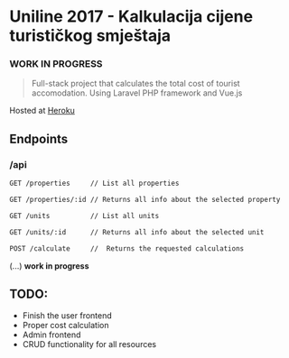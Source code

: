 # Uniline 2017 - Kalkulacija cijene turističkog smještaja

### WORK IN PROGRESS

> Full-stack project that calculates the total cost of tourist accomodation.
> Using Laravel PHP framework and Vue.js

Hosted at [Heroku](http://uniline-17.herokuapp.com/)

## Endpoints
### /api
```bash
GET /properties     // List all properties
```
```bash
GET /properties/:id // Returns all info about the selected property 
```
```bash
GET /units          // List all units 
```
```bash
GET /units/:id      // Returns all info about the selected unit 
```
```bash
POST /calculate     //  Returns the requested calculations
```

(...) **work in progress**

## TODO:
* Finish the user frontend
* Proper cost calculation
* Admin frontend
* CRUD functionality for all resources



